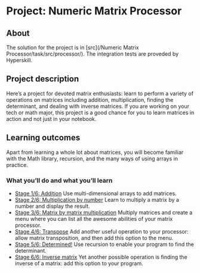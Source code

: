 # Project: Numeric Matrix Processor

## About

The solution for the project is in [src](/Numeric Matrix Processor/task/src/processor/). The integration tests are proveded by Hyperskill. 

## Project description

Here’s a project for devoted matrix enthusiasts: learn to perform a variety of operations on matrices including addition, multiplication, finding the determinant, and dealing with inverse matrices. If you are working on your tech or math major, this project is a good chance for you to learn matrices in action and not just in your notebook.

## Learning outcomes

Apart from learning a whole lot about matrices, you will become familiar with the Math library, recursion, and the many ways of using arrays in practice.

### What you’ll do and what you’ll learn
- [Stage 1/6: Addition](https://hyperskill.org/projects/60/stages/323/implement)
  Use multi-dimensional arrays to add matrices.
- [Stage 2/6: Multiplication by number](https://hyperskill.org/projects/60/stages/324/implement) 
  Learn to multiply a matrix by a number and display the result.
- [Stage 3/6: Matrix by matrix multiplication](https://hyperskill.org/projects/60/stages/325/implement) 
  Multiply matrices and create a menu where you can list all the awesome abilities of your matrix processor.
- [Stage 4/6: Transpose](https://hyperskill.org/projects/60/stages/326/implement) 
  Add another useful operation to your processor: allow matrix transposition, and then add this option to the menu.
- [Stage 5/6: Determined!](https://hyperskill.org/projects/60/stages/327/implement) 
  Use recursion to enable your program to find the determinant.
- [Stage 6/6: Inverse matrix](https://hyperskill.org/projects/60/stages/328/implement)
  Yet another possible operation is finding the inverse of a matrix: add this option to your program. 
